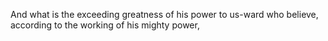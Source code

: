 And what is the exceeding greatness of his power to us-ward who believe, according to the working of his mighty power,
